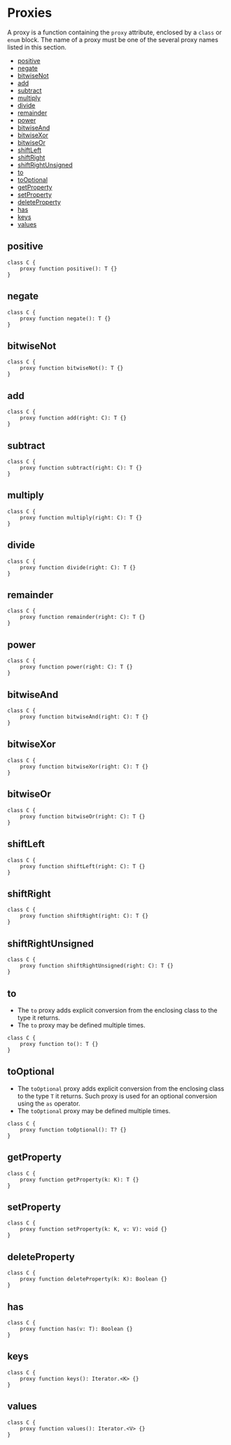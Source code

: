 # Proxies

A proxy is a function containing the `proxy` attribute, enclosed by a `class` or `enum` block. The name of a proxy must be one of the several proxy names listed in this section.

* [positive](#positive)
* [negate](#negate)
* [bitwiseNot](#bitwisenot)
* [add](#add)
* [subtract](#subtract)
* [multiply](#multiply)
* [divide](#divide)
* [remainder](#remainder)
* [power](#power)
* [bitwiseAnd](#bitwiseand)
* [bitwiseXor](#bitwisexor)
* [bitwiseOr](#bitwiseor)
* [shiftLeft](#shiftleft)
* [shiftRight](#shiftright)
* [shiftRightUnsigned](#shiftrightunsigned)
* [to](#to)
* [toOptional](#tooptional)
* [getProperty](#getproperty)
* [setProperty](#setproperty)
* [deleteProperty](#deleteproperty)
* [has](#has)
* [keys](#keys)
* [values](#values)

## positive

```
class C {
    proxy function positive(): T {}
}
```

## negate

```
class C {
    proxy function negate(): T {}
}
```

## bitwiseNot

```
class C {
    proxy function bitwiseNot(): T {}
}
```

## add

```
class C {
    proxy function add(right: C): T {}
}
```

## subtract

```
class C {
    proxy function subtract(right: C): T {}
}
```

## multiply

```
class C {
    proxy function multiply(right: C): T {}
}
```

## divide

```
class C {
    proxy function divide(right: C): T {}
}
```

## remainder

```
class C {
    proxy function remainder(right: C): T {}
}
```

## power

```
class C {
    proxy function power(right: C): T {}
}
```

## bitwiseAnd

```
class C {
    proxy function bitwiseAnd(right: C): T {}
}
```

## bitwiseXor

```
class C {
    proxy function bitwiseXor(right: C): T {}
}
```

## bitwiseOr

```
class C {
    proxy function bitwiseOr(right: C): T {}
}
```

## shiftLeft

```
class C {
    proxy function shiftLeft(right: C): T {}
}
```

## shiftRight

```
class C {
    proxy function shiftRight(right: C): T {}
}
```

## shiftRightUnsigned

```
class C {
    proxy function shiftRightUnsigned(right: C): T {}
}
```

## to

* The `to` proxy adds explicit conversion from the enclosing class to the type it returns.
* The `to` proxy may be defined multiple times.

```
class C {
    proxy function to(): T {}
}
```

## toOptional

* The `toOptional` proxy adds explicit conversion from the enclosing class to the type `T` it returns. Such proxy is used for an optional conversion using the `as` operator.
* The `toOptional` proxy may be defined multiple times.

```
class C {
    proxy function toOptional(): T? {}
}
```

## getProperty

```
class C {
    proxy function getProperty(k: K): T {}
}
```

## setProperty

```
class C {
    proxy function setProperty(k: K, v: V): void {}
}
```

## deleteProperty

```
class C {
    proxy function deleteProperty(k: K): Boolean {}
}
```

## has

```
class C {
    proxy function has(v: T): Boolean {}
}
```

## keys

```
class C {
    proxy function keys(): Iterator.<K> {}
}
```

## values

```
class C {
    proxy function values(): Iterator.<V> {}
}
```